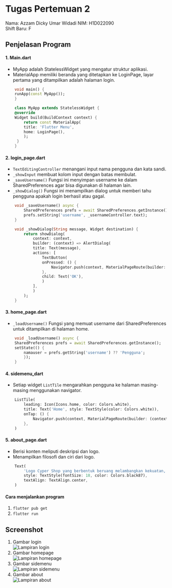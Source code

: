 # Tugas Pertemuan 2

Nama: Azzam Dicky Umar Widadi 
NIM: H1D022090  
Shift Baru: F

## Penjelasan Program

#### 1. Main.dart
- MyApp adalah StatelessWidget yang mengatur struktur aplikasi.
- MaterialApp memiliki beranda yang ditetapkan ke LoginPage, layar pertama yang ditampilkan adalah halaman login.
```dart
    void main() {
    runApp(const MyApp());
    }

    class MyApp extends StatelessWidget {
    @override
    Widget build(BuildContext context) {
        return const MaterialApp(
        title: 'Flutter Menu',
        home: LoginPage(),
        );
     }
    }
```
#### 2. login_page.dart
- `TextEditingController` menangani input nama pengguna dan kata sandi.
- `_showInput` membuat kolom input dengan batas membulat.
- `_saveUsername()` Fungsi ini menyimpan username ke dalam SharedPreferences agar bisa digunakan di halaman lain.
- `_showDialog()` Fungsi ini menampilkan dialog untuk memberi tahu pengguna apakah login berhasil atau gagal.
```dart
    void _saveUsername() async {
        SharedPreferences prefs = await SharedPreferences.getInstance();
        prefs.setString('username', _usernameController.text);
    }

    void _showDialog(String message, Widget destination) {
        return showDialog(
            context: context,
            builder: (context) => AlertDialog(
            title: Text(message),
            actions: [
                TextButton(
                onPressed: () {
                    Navigator.push(context, MaterialPageRoute(builder: (context) => destination));
                },
                child: Text('OK'),
                )
            ],
            )
        );
    }
```

#### 3. home_page.dart
- `_loadUsername()` Fungsi yang memuat username dari SharedPreferences untuk ditampilkan di halaman home.
```dart
    void _loadUsername() async {
    SharedPreferences prefs = await SharedPreferences.getInstance();
    setState(() {
        namauser = prefs.getString('username') ?? 'Pengguna';
        });
    }
```

#### 4. sidemenu_dart
- Setiap widget `ListTile` mengarahkan pengguna ke halaman masing-masing menggunakan navigator.
```dart
    ListTile(
        leading: Icon(Icons.home, color: Colors.white),
        title: Text('Home', style: TextStyle(color: Colors.white)),
        onTap: () {
            Navigator.push(context, MaterialPageRoute(builder: (context) => HomePage()));
        },
    )
```
#### 5. about_page.dart
- Berisi konten meliputi deskripsi dan logo.
- Menampilkan filosofi dan ciri dari logo.
```dart
    Text(
        'Logo Cyper Shop yang berbentuk beruang melambangkan kekuatan, ketahanan, dan kepercayaan...',
        style: TextStyle(fontSize: 18, color: Colors.black87),
        textAlign: TextAlign.center,
    )
```
#### Cara menjalankan program
1. `flutter pub get`
2. `flutter run`

## Screenshot
1. Gambar login <br>
![Lampiran login](login.png)<br>
2. Gambar homepage <br>
![Lampiran homepage](homepage.png)<br>
3. Gambar sidemenu<br>
![Lampiran sidemenu](sidemenu.png)<br>
4. Gambar about <br>
![Lampiran about](about.png)<br>

